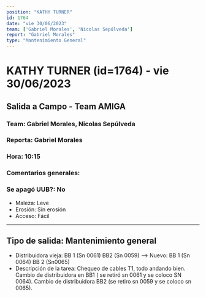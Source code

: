 ```yaml
---
position: "KATHY TURNER"
id: 1764
date: "vie 30/06/2023"
team: ['Gabriel Morales', 'Nicolas Sepúlveda']
report: "Gabriel Morales"
type: "Mantenimiento General"
---
```


# KATHY TURNER (id=1764) - vie 30/06/2023
## Salida a Campo - Team AMIGA
### Team: Gabriel Morales, Nicolas Sepúlveda
### Reporta: Gabriel Morales
### Hora: 10:15
### Comentarios generales: 
### Se apagó UUB?: No 
- Maleza: Leve
- Erosión: Sin erosión
- Acceso: Fácil
---------
## Tipo de salida: Mantenimiento general
   - Distribuidora vieja: BB 1 (Sn 0061) BB2 (Sn 0059) --> Nuevo: BB 1 (Sn 0064)  BB 2 (Sn0065)
   - Descripción de la tarea: Chequeo de cables T1, todo andando bien.
Cambio de distribuidora en BB1 ( se retiró sn 0061 y se coloco SN 0064).
Cambio de distribuidora BB2 (se retiro sn 0059 y se coloco sn 0065).
